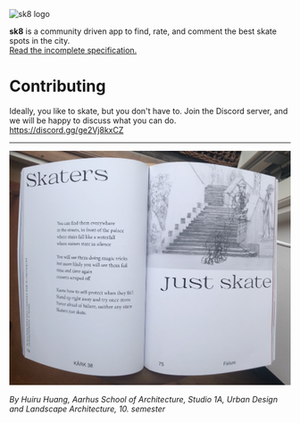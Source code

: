 <img src="https://user-images.githubusercontent.com/85256521/126249884-2e4bc7f8-ae04-48e8-9379-0a184f924ab1.png" alt="sk8 logo" width="150" />


<strong>sk8</strong> is a community driven app to find, rate, and comment the best skate spots in the city.
<br /><a href="spec/index.md">Read the incomplete specification.</a>

# Contributing
Ideally, you like to skate, but you don't have to. Join the Discord server, and we will be happy to discuss what you can do.
<br />https://discord.gg/ge2Vj8kxCZ

---

<img src="skaters.jpg" alt="just skate poem" />

*By Huiru Huang, Aarhus School of Architecture, Studio 1A, Urban Design and Landscape Architecture, 10. semester*

